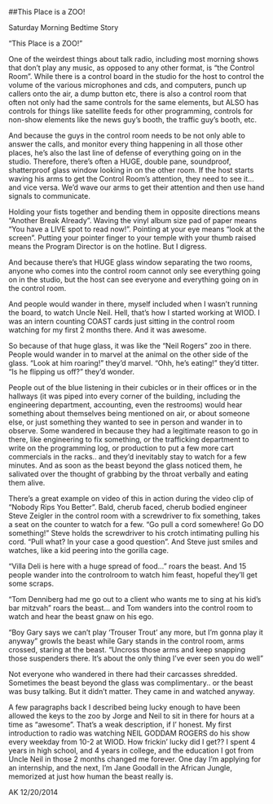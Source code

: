 ##This Place is a ZOO!

Saturday Morning Bedtime Story

“This Place is a ZOO!”

One of the weirdest things about talk radio, including most morning shows that don’t play any music, as opposed to any other format, is “the Control Room”. While there is a control board in the studio for the host to control the volume of the various microphones and cds, and computers, punch up callers onto the air, a dump button etc, there is also a control room that often not only had the same controls for the same elements, but ALSO has controls for things like satellite feeds for other programming, controls for non-show elements like the news guy’s booth, the traffic guy’s booth, etc.

And because the guys in the control room needs to be not only able to answer the calls, and monitor every thing happening in all those other places, he’s also the last line of defense of everything going on in the studio. Therefore, there’s often a HUGE, double pane, soundproof, shatterproof glass window looking in on the other room. If the host starts waving his arms to get the Control Room’s attention, they need to see it… and vice versa. We’d wave our arms to get their attention and then use hand signals to communicate.

Holding your fists together and bending them in opposite directions means “Another Break Already”. Waving the vinyl album size pad of paper means “You have a LIVE spot to read now!”. Pointing at your eye means “look at the screen”. Putting your pointer finger to your temple with your thumb raised means the Program Director is on the hotline. But I digress.

And because there’s that HUGE glass window separating the two rooms, anyone who comes into the control room cannot only see everything going on in the studio, but the host can see everyone and everything going on in the control room.

And people would wander in there, myself included when I wasn’t running the board, to watch Uncle Neil. Hell, that’s how I started working at WIOD. I was an intern counting COAST cards just sitting in the control room watching for my first 2 months there. And it was awesome.

So because of that huge glass, it was like the “Neil Rogers” zoo in there. People would wander in to marvel at the animal on the other side of the glass. “Look at him roaring!” they’d marvel. “Ohh, he’s eating!” they’d titter. “Is he flipping us off?” they’d wonder.

People out of the blue listening in their cubicles or in their offices or in the hallways (it was piped into every corner of the building, including the engineering department, accounting, even the restrooms) would hear something about themselves being mentioned on air, or about someone else, or just something they wanted to see in person and wander in to observe. Some wandered in because they had a legitimate reason to go in there, like engineering to fix something, or the trafficking department to write on the programming log, or production to put a few more cart commercials in the racks.. and they’d inevitably stay to watch for a few minutes. And as soon as the beast beyond the glass noticed them, he salivated over the thought of grabbing by the throat verbally and eating them alive.

There’s a great example on video of this in action during the video clip of “Nobody Rips You Better”. Bald, cherub faced, cherub bodied engineer Steve Zeigler in the control room with a screwdriver to fix something, takes a seat on the counter to watch for a few. “Go pull a cord somewhere! Go DO something!” Steve holds the screwdriver to his crotch intimating pulling his cord. “Pull what? In your case a good question”. And Steve just smiles and watches, like a kid peering into the gorilla cage.

“Villa Deli is here with a huge spread of food…” roars the beast. And 15 people wander into the controlroom to watch him feast, hopeful they’ll get some scraps.

“Tom Denniberg had me go out to a client who wants me to sing at his kid’s bar mitzvah” roars the beast… and Tom wanders into the control room to watch and hear the beast gnaw on his ego.

“Boy Gary says we can’t play ‘Trouser Trout’ any more, but I’m gonna play it anyway” growls the beast while Gary stands in the control room, arms crossed, staring at the beast. “Uncross those arms and keep snapping those suspenders there. It’s about the only thing I’ve ever seen you do well”

Not everyone who wandered in there had their carcasses shredded. Sometimes the beast beyond the glass was complimentary.. or the beast was busy talking. But it didn’t matter. They came in and watched anyway.

A few paragraphs back I described being lucky enough to have been allowed the keys to the zoo by Jorge and Neil to sit in there for hours at a time as “awesome”. That’s a weak description, if I’ honest. My first introduction to radio was watching NEIL GODDAM ROGERS do his show every weekday from 10-2 at WIOD. How frickin’ lucky did I get?? I spent 4 years in high school, and 4 years in college, and the education I got from Uncle Neil in those 2 months changed me forever. One day I’m applying for an internship, and the next, I’m Jane Goodall in the African Jungle, memorized at just how human the beast really is.

AK 12/20/2014
